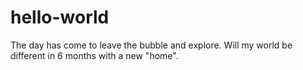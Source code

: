 # hello-world
The day has come to leave the bubble and explore.
Will my world be different in 6 months with a new "home".
